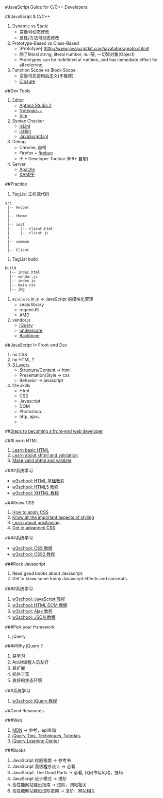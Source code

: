 
#JavaScript Guide for C/C++ Developers

##JavaScript & C/C++
1. Dynamic vs Static
    * 变量可动态修改
    * 属性/方法可动态修改
1. Prototype-Based vs Class-Based
    * [Prototype] (http://www.javascriptkit.com/javatutors/proto.shtml)
    * 除了literal string, literal number, null等, 一切皆对象(Object)
    * Prototypes can be redefined at runtime, and has immediate effect for all referring
1. Function Scope vs Block Scope
    * 变量可先使用后定义(不推荐)
    * [Closure](https://developer.mozilla.org/en-US/docs/JavaScript/Guide/Closures)

##Dev Tools
1. Editor
    * [Aptana Studio 2](http://www.aptana.com/products/studio2)
    * [Notepad++](http://notepad-plus-plus.org/)
    * [Vim](http://www.vim.org/)
1. Syntax Checker
    * [jsLint](http://www.jslint.com/)
    * [jsHint](http://www.jshint.com/)
    * [JavaScriptLint](http://www.javascriptlint.com/)
1. Debug
    * Chrome, 自带
    * Firefox + [firebug](http://getfirebug.com/)
    * IE + Developer Toolbar (IE9+ 自带)
1. Server
    * [Apache](http://httpd.apache.org/)
    * [XAMPP](http://www.apachefriends.org/en/xampp.html)

##Practice
1. TagList 工程源代码
```
src
 |-- helper
 |
 |-- theme
 |
 |-- init
 |     |-- client.html
 |     |-- client.js
 |
 |-- common
 |
 |-- Client
```

1. TagList build
```
build
  |-- index.html
  |-- vendor.js
  |-- index.js
  |-- main.css
  |-- img
```
1. `#include` in js -> JavaScript 的模块化管理
    * seajs library
    * requireJS
    * AMD
1. vendor.js
    * [jQuery](http://jquery.com/)
    * [underscore](http://underscorejs.org/)
    * [Backbone](http://backbonejs.org/)

##JavaScript != Front-end Dev
1. no CSS
1. no HTML ?
1. [3 Layers](http://webdesign.about.com/od/intermediatetutorials/a/aa010707.htm)
    * Structure/Content  -> html
    * Presentation/Style -> css
    * Behavior           -> javascript
1. f2e skills
    * Html
    * CSS
    * Javascript
    * DOM
    * Photoshop...
    * http, ajax...
    * ...

##[Steps to becoming a front-end web developer](http://fuelyourcoding.com/steps-to-becoming-a-front-end-web-developer/)

###Learn HTML
1. [Learn basic HTML](http://www.w3schools.com/html/html_intro.asp)
1. [Learn about xhtml and validation](http://www.w3schools.com/Xhtml/)
1. [Make valid xhtml and validate](http://validator.w3.org/)

####系统学习
* [w3school: HTML 基础教程](http://www.w3school.com.cn/html/index.asp)
* [w3school: HTML5 教程](http://www.w3school.com.cn/html5/index.asp)
* [w3school: XHTML 教程](http://www.w3school.com.cn/xhtml/index.asp)

###Know CSS
1. [How to apply CSS](http://www.w3.org/Style/Examples/011/firstcss)
1. [Know all the important aspects of styling](http://www.w3schools.com/css/css_background.asp)
1. [Learn about positioning](http://css-tricks.com/absolute-relative-fixed-positioining-how-do-they-differ/)
1. [Get to advanced CSS](http://www.w3schools.com/css/css_dimension.asp)

####系统学习
* [w3school: CSS 教程](http://www.w3school.com.cn/css/index.asp)
* [w3school: CSS3 教程](http://www.w3school.com.cn/css3/index.asp)

###Rock Javascript
1. Read good books about Javascript.
1. Get to know some funny Javascript effects and concepts.

####系统学习
1. [w3school: JavaScript 教程](http://www.w3school.com.cn/js/index.asp)
1. [w3school: HTML DOM 教程](http://www.w3school.com.cn/htmldom/index.asp)
1. [w3school: Ajax 教程](http://www.w3school.com.cn/ajax/index.asp)
1. [w3school: JSON 教程](http://www.w3school.com.cn/json/index.asp)


###Pick your framework
1. jQuery

####Why jQuery ?
1. 易学习
1. Api对编程人员友好
1. 易扩展
1. 插件丰富
1. 良好的生态环境

###系统学习
1. [w3school: jQuery 教程](http://www.w3school.com.cn/jquery/index.asp)


##Good Resources

###Web
1. [MDN](https://developer.mozilla.org/en-US/) -> 参考，api查询
1. [jQuery Tips, Techniques, Tutorials](http://www.learningjquery.com/)
1. [jQuery Learning Center](http://learn.jquery.com/)

###Books
1. JavaScript 权威指南        -> 参考书
1. JavaScript 高级程序设计    -> 必看
1. JavaScript: The Good Parts -> 必看, 代码书写风格，技巧
1. JavaScript 设计模式        -> 进阶
1. 高性能网站建设指南         -> 进阶，网站相关
1. 高性能网站建设进阶指南     -> 进阶，网站相关
